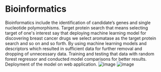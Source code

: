 # Bioinformatics
Bioinformatics include the identification of candidate’s genes and single nucleotide polymorphisms. Target protein search that means selecting target of one's interest say that deploying machine learning model for discovering breast cancer drugs we select aromatase as the target protein search and so on and so forth.
By using machine learning models and descriptors which resulted in sufficient data for further removal and dropping of unnecessary data. Training and testing that data with random forest regressor and conducted model comparisons for better results.
Deployment of the model on web application.
![image](https://user-images.githubusercontent.com/78418785/205714008-2a1b85c4-fd40-457a-a4b9-b6ebf58e7917.png)
![image](https://user-images.githubusercontent.com/78418785/205714087-c0877189-ac5c-4df2-ac73-9b5ef210c7c3.png)
